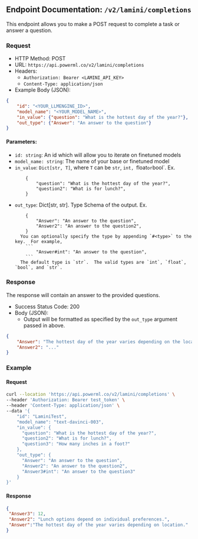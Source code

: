 ## Endpoint Documentation: `/v2/lamini/completions`

This endpoint allows you to make a POST request to complete a task or answer a question.

### Request

- HTTP Method: POST
- URL: `https://api.powerml.co/v2/lamini/completions`
- Headers:
  - `Authorization: Bearer <LAMINI_API_KEY>`
  - `Content-Type: application/json`
- Example Body (JSON):


```json
{
    "id": "<YOUR_LLMENGINE_ID>",
    "model_name": "<YOUR_MODEL_NAME>",
    "in_value": {"question": "What is the hottest day of the year?"},
    "out_type": {"Answer": "An answer to the question"}
}
```

#### Parameters:

-   `id: string`: An id which will allow you to iterate on finetuned models
-   `model_name: string`: The name of your base or finetuned model
-   `in_value`: `Dict[str, T]`, where `T` can be `str`, `int, `float` or `bool`. Ex.
    ```
        {
            "question": "What is the hottest day of the year?",
            "question2": "What is for lunch?",
        }
    ```
-   `out_type`: Dict[str, str]. Type Schema of the output. Ex.
    ```
        {
            "Answer": "An answer to the question",
            "Answer2": "An answer to the question2",
        }
      You can optionally specify the type by appending `#<type>` to the key.  For example,
        ```
            "Answer#int": "An answer to the question",
        ```
      The default type is `str`.  The valid types are `int`, `float`, `bool`, and `str`.
    ```

### Response

The response will contain an answer to the provided questions.

- Success Status Code: 200
- Body (JSON):
  - Output will be formatted as specified by the `out_type` argument passed in above. 
```json
{
    "Answer": "The hottest day of the year varies depending on the location, but generally, it occurs during the summer months when the sun is closest to the Earth. In many regions, July or August tend to be the hottest months.",
    "Answer2": "..."
}
```


### Example

#### Request

```bash
curl --location 'https://api.powerml.co/v2/lamini/completions' \
--header 'Authorization: Bearer test_token' \
--header 'Content-Type: application/json' \
--data '{                                                                                                        
    "id": "LaminiTest",                                                                                          
    "model_name": "text-davinci-003",                                                                            
    "in_value": {                                                                                                
      "question": "What is the hottest day of the year?",                                                        
      "question2": "What is for lunch?",                                                                         
      "question3": "How many inches in a foot?"
    },                                                                                                           
    "out_type": {                                                                                                
      "Answer": "An answer to the question",                                                                     
      "Answer2": "An answer to the question2",                                                                   
      "Answer3#int": "An answer to the question3"                                                               
    }                                                                                                            
}'
```

#### Response

```json
{
 "Answer3": 12,
 "Answer2": "Lunch options depend on individual preferences.",
 "Answer":"The hottest day of the year varies depending on location."
}
```


